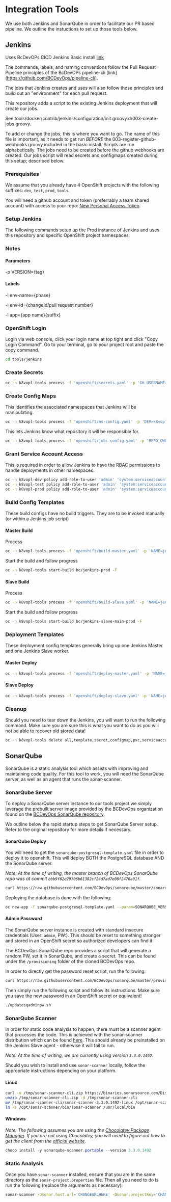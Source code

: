 # Integration Tools

We use both Jenkins and SonarQube in order to facilitate our PR based pipeline. We outline the instuctions to set up those tools below.

## Jenkins

Uses BcDevOPs CICD Jenkins Basic install  [link](https://github.com/BCDevOps/openshift-components/tree/cvarjao-update-jenkins-basic/cicd/jenkins-basic)

The commands, labels, and naming conventions follow the Pull Request Pipeline principles of the BcDevOPs pipeline-cli [link] (https://github.com/BCDevOps/pipeline-cli).

The jobs that Jenkins creates and uses will also follow those principles and build out an "environment" for each pull request.

This repository adds a script to the existing Jenkins deployment that will create our jobs.

See tools/docker/contrib/jenkins/configuration/init.groovy.d/003-create-jobs.groovy.

To add or change the jobs, this is where you want to go.  The name of this file is important, as it needs to get run *BEFORE* the 003-register-github-webhooks.groovy included in the basic install.  Scripts are run alphabetically.  The jobs need to be created before the github webhooks are created.  Our jobs script will read secrets and configmaps created during this setup; described below.

### Prerequisites

We assume that you already have 4 OpenShift projects with the following suffixes: `dev`, `test`, `prod`, `tools`.

You will need a github account and token (preferrably a team shared account) with access to your repo: [New Personal Access Token](https://github.com/settings/tokens/new?scopes=repo,read:user,user:email,admin:repo_hook).

### Setup Jenkins

The following commands setup up the Prod instance of Jenkins and uses this repository and specific OpenShift project namespaces.

### Notes

#### Parameters

-p VERSION={tag}

#### Labels

-l env-name={phase}

-l env-id={changeId/pull request number}

-l app={app name}{suffix}

### OpenShift Login

Login via web console, click your login name at top tight and click "Copy Login Command".  Go to your terminal, go to your project root and paste the copy command.

```sh
cd tools/jenkins
```

### Create Secrets

```sh
oc -n k8vopl-tools process -f 'openshift/secrets.yaml' -p 'GH_USERNAME=bcgov-nr-csst' -p 'GH_PASSWORD=<personal_access_token>' | oc  -n k8vopl-tools create -f -
```

### Create Config Maps

This identifies the associated namespaces that Jenkins will be manipulating.

```sh
oc -n k8vopl-tools process -f 'openshift/ns-config.yaml' -p 'DEV=k8vopl-dev' -p 'TEST=k8vopl-test' -p 'PROD=k8vopl-prod' -p 'TOOLS=k8vopl-tools' | oc  -n k8vopl-tools create -f -
```

This lets Jenkins know what repository it will be responsible for.

```sh
oc -n k8vopl-tools process -f 'openshift/jobs-config.yaml' -p 'REPO_OWNER=bcgov' -p 'REPO_NAME=nr-get-token' -p 'APP_NAME=getok' -p 'APP_DOMAIN=pathfinder.gov.bc.ca' | oc -n k8vopl-tools create -f -
```

### Grant Service Account Access

This is required in order to allow Jenkins to have the RBAC permissions to handle deployments in other namespaces.

```sh
oc -n k8vopl-dev policy add-role-to-user 'admin' 'system:serviceaccount:k8vopl-tools:jenkins-prod'
oc -n k8vopl-test policy add-role-to-user 'admin' 'system:serviceaccount:k8vopl-tools:jenkins-prod'
oc -n k8vopl-prod policy add-role-to-user 'admin' 'system:serviceaccount:k8vopl-tools:jenkins-prod'
```

### Build Config Templates

These build configs have no build triggers. They are to be invoked manually (or within a Jenkins job script)

#### Master Build

Process

```sh
oc -n k8vopl-tools process -f 'openshift/build-master.yaml' -p 'NAME=jenkins' -p 'SUFFIX=-prod' -p 'VERSION=prod-1.0.0' -p 'SOURCE_REPOSITORY_URL=https://github.com/bcgov/nr-get-token' -p 'SOURCE_REPOSITORY_REF=master' -l app-name=jenkins -l env-name=prod -l env-id=0 -l github-repo=https://github.com/bcgov/nr-get-token -l github-owner=bcgov -l app=jenkins-prod -o yaml | oc -n k8vopl-tools create -f -
```

Start the build and follow progress

```sh
oc -n k8vopl-tools start-build bc/jenkins-prod -F
```

#### Slave Build

Process

```sh
oc -n k8vopl-tools process -f 'openshift/build-slave.yaml' -p 'NAME=jenkins' -p 'SUFFIX=-prod' -p 'VERSION=prod-1.0.0' -p 'SLAVE_NAME=main' -p 'SOURCE_IMAGE_STREAM_TAG=jenkins:prod-1.0.0' -l app-name=jenkins -l env-name=prod -l env-id=0 -l github-repo=https://github.com/bcgov/nr-get-token -l github-owner=bcgov -l app=jenkins-prod -o yaml | oc -n k8vopl-tools create -f -
```

Start the build and follow progress

```sh
oc -n k8vopl-tools start-build bc/jenkins-slave-main-prod -F
```

### Deployment Templates

These deployment config templates generally bring up one Jenkins Master and one Jenkins Slave worker.

#### Master Deploy

```sh
oc -n k8vopl-tools process -f 'openshift/deploy-master.yaml' -p 'NAME=jenkins' -p 'SUFFIX=-prod' -p 'VERSION=prod-1.0.0' -p 'ROUTE_HOST=jenkins-prod-k8vopl-tools.pathfinder.gov.bc.ca' -p 'GH_USERNAME=bcgov-nr-csst' -p 'GH_PASSWORD=<personal_access_token>' -l app-name=jenkins -l env-name=prod -l env-id=0 -l github-repo=https://github.com/bcgov/nr-get-token -l github-owner=bcgov -l app=jenkins-prod -o yaml | oc -n k8vopl-tools create -f -
```

#### Slave Deploy

```sh
oc -n k8vopl-tools process -f 'openshift/deploy-slave.yaml' -p 'NAME=jenkins' -p 'SUFFIX=-prod' -p 'VERSION=prod-1.0.0' -p 'NAMESPACE=k8vopl-tools' -p 'SLAVE_NAME=build' -l app-name=jenkins -l env-name=prod -l env-id=0 -l github-repo=https://github.com/bcgov/nr-get-token -l github-owner=bcgov -l app=jenkins-prod -o yaml | oc -n k8vopl-tools create -f -
```

### Cleanup

Should you need to tear down the Jenkins, you will want to run the following command. Make sure you are sure this is what you want to do as you will not be able to recover old stored data!

```sh
oc -n k8vopl-tools delete all,template,secret,configmap,pvc,serviceaccount,rolebinding --selector app=jenkins-prod
```

## SonarQube

SonarQube is a static analysis tool which assists with improving and maintaining code quality. For this tool to work, you will need the SonarQube server, as well as an agent that runs the sonar-scanner.

### SonarQube Server

To deploy a SonarQube server instance to our tools project we simply leverage the prebuilt server image provided by the BCDevOps organization found on the [BCDevOps SonarQube repository](https://github.com/BCDevOps/sonarqube).

We outline below the rapid startup steps to get SonarQube Server setup. Refer to the original repository for more details if necessary.

#### SonarQube Deploy

You will need to get the `sonarqube-postgresql-template.yaml` file in order to deploy it to openshift. This will deploy BOTH the PostgreSQL database AND the SonarQube server.

*Note: At the time of writing, the master branch of BCDevOps SonarQube repo was at commit `bbb9f62e29706b61382cf24d7ad7e08f2476a01f`.*

```sh
curl https://raw.githubusercontent.com/BCDevOps/sonarqube/master/sonarqube-postgresql-template.yaml > sonarqube-postgresql-template.yaml
```

Deploying the database is done with the following:

```sh
oc new-app -f sonarqube-postgresql-template.yaml --param=SONARQUBE_VERSION=6.7.5
```

#### Admin Password

The SonarQube server instance is created with standard insecure credentials (User: `admin`, PW:). This should be reset to something stronger and stored in an OpenShift secret so authorized developers can find it.

The BCDevOps SonarQube repo provides a script that will generate a random PW, set it in SonarQube, and create a secret. This can be found under the  `/provisioning` folder of the cloned BCDevOps repo.

In order to directly get the password reset script, run the following:

```sh
curl https://raw.githubusercontent.com/BCDevOps/sonarqube/master/provisioning/updatesqadminpw.sh > updatesqadminpw.sh
```

Then simply run the following script and follow its instructions. Make sure you save the new password in an OpenShift secret or equivalent!

```sh
./updatesqadminpw.sh
```

### SonarQube Scanner

In order for static code analysis to happen, there must be a scanner agent that processes the code. This is achieved with the sonar-scanner distribution which can be found [here](https://github.com/SonarSource/sonar-scanner-cli). This should already be preinstalled on the Jenkins Slave agent - otherwise it will fail to run.

*Note: At the time of writing, we are currently using version `3.3.0.1492`.*

Should you wish to install and use `sonar-scanner` locally, follow the appropriate instructions depending on your platform.

#### Linux

```sh
curl -o /tmp/sonar-scanner-cli.zip https://binaries.sonarsource.com/Distribution/sonar-scanner-cli/sonar-scanner-cli-3.3.0.1492-linux.zip
unzip /tmp/sonar-scanner-cli.zip -d /tmp/sonar-scanner-cli
mv /tmp/sonar-scanner-cli/sonar-scanner-3.3.0.1492-linux /opt/sonar-scanner
ln -s /opt/sonar-scanner/bin/sonar-scanner /usr/local/bin
```

#### Windows

*Note: The following assumes you are using the [Chocolatey Package Manager](https://chocolatey.org/). If you are not using Chocolatey, you will need to figure out how to get the client from the [official website](https://www.sonarqube.org/downloads/).*

```powershell
choco install -y sonarqube-scanner.portable --version 3.3.0.1492
```

### Static Analysis

Once you have `sonar-scanner` installed, ensure that you are in the same directory as the `sonar-project.properties` file. Then all you need to do is run the following (replace the arguments as necessary):

```sh
sonar-scanner -Dsonar.host.url='CHANGEURLHERE' -Dsonar.projectKey='CHANGEPROJECTKEYHERE' -Dsonar.projectName='NR Get Token (CHANGEBRANCHNAMEHERE)'
```
